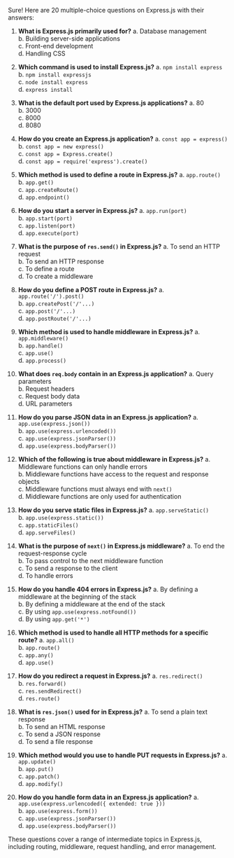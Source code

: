 Sure! Here are 20 multiple-choice questions on Express.js with their answers:

1. **What is Express.js primarily used for?**
   a. Database management  
   b. Building server-side applications  
   c. Front-end development  
   d. Handling CSS  
   <!-- **Answer: b** -->

2. **Which command is used to install Express.js?**
   a. `npm install express`  
   b. `npm install expressjs`  
   c. `node install express`  
   d. `express install`  
   <!-- **Answer: a** -->

3. **What is the default port used by Express.js applications?**
   a. 80  
   b. 3000  
   c. 8000  
   d. 8080  
   <!-- **Answer: b** -->

4. **How do you create an Express.js application?**
   a. `const app = express()`  
   b. `const app = new express()`  
   c. `const app = Express.create()`  
   d. `const app = require('express').create()`  
   <!-- **Answer: a** -->

5. **Which method is used to define a route in Express.js?**
   a. `app.route()`  
   b. `app.get()`  
   c. `app.createRoute()`  
   d. `app.endpoint()`  
   <!-- **Answer: b** -->

6. **How do you start a server in Express.js?**
   a. `app.run(port)`  
   b. `app.start(port)`  
   c. `app.listen(port)`  
   d. `app.execute(port)`  
   <!-- **Answer: c** -->

7. **What is the purpose of `res.send()` in Express.js?**
   a. To send an HTTP request  
   b. To send an HTTP response  
   c. To define a route  
   d. To create a middleware  
   <!-- **Answer: b** -->

8. **How do you define a POST route in Express.js?**
   a. `app.route('/').post()`  
   b. `app.createPost('/'...)`  
   c. `app.post('/'...)`  
   d. `app.postRoute('/'...)`  
   <!-- **Answer: c** -->

9. **Which method is used to handle middleware in Express.js?**
   a. `app.middleware()`  
   b. `app.handle()`  
   c. `app.use()`  
   d. `app.process()`  
   <!-- **Answer: c** -->

10. **What does `req.body` contain in an Express.js application?**
    a. Query parameters  
    b. Request headers  
    c. Request body data  
    d. URL parameters  
    <!-- **Answer: c** -->

11. **How do you parse JSON data in an Express.js application?**
    a. `app.use(express.json())`  
    b. `app.use(express.urlencoded())`  
    c. `app.use(express.jsonParser())`  
    d. `app.use(express.bodyParser())`  
    <!-- **Answer: a** -->

12. **Which of the following is true about middleware in Express.js?**
    a. Middleware functions can only handle errors  
    b. Middleware functions have access to the request and response objects  
    c. Middleware functions must always end with `next()`  
    d. Middleware functions are only used for authentication  
    <!-- **Answer: b** -->

13. **How do you serve static files in Express.js?**
    a. `app.serveStatic()`  
    b. `app.use(express.static())`  
    c. `app.staticFiles()`  
    d. `app.serveFiles()`  
    <!-- **Answer: b** -->

14. **What is the purpose of `next()` in Express.js middleware?**
    a. To end the request-response cycle  
    b. To pass control to the next middleware function  
    c. To send a response to the client  
    d. To handle errors  
    <!-- **Answer: b** -->

15. **How do you handle 404 errors in Express.js?**
    a. By defining a middleware at the beginning of the stack  
    b. By defining a middleware at the end of the stack  
    c. By using `app.use(express.notFound())`  
    d. By using `app.get('*')`  
    <!-- **Answer: b** -->

16. **Which method is used to handle all HTTP methods for a specific route?**
    a. `app.all()`  
    b. `app.route()`  
    c. `app.any()`  
    d. `app.use()`  
    <!-- **Answer: a** -->

17. **How do you redirect a request in Express.js?**
    a. `res.redirect()`  
    b. `res.forward()`  
    c. `res.sendRedirect()`  
    d. `res.route()`  
    <!-- **Answer: a** -->

18. **What is `res.json()` used for in Express.js?**
    a. To send a plain text response  
    b. To send an HTML response  
    c. To send a JSON response  
    d. To send a file response  
    <!-- **Answer: c** -->

19. **Which method would you use to handle PUT requests in Express.js?**
    a. `app.update()`  
    b. `app.put()`  
    c. `app.patch()`  
    d. `app.modify()`  
    <!-- **Answer: b** -->

20. **How do you handle form data in an Express.js application?**
    a. `app.use(express.urlencoded({ extended: true }))`  
    b. `app.use(express.form())`  
    c. `app.use(express.jsonParser())`  
    d. `app.use(express.bodyParser())`  
    <!-- **Answer: a** -->

These questions cover a range of intermediate topics in Express.js, including routing, middleware, request handling, and error management.
